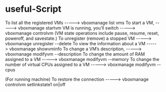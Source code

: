 # useful-Script

To list all the registered VMs                             -----> vboxmanage list vms
To start a VM,                                             -----> vboxmanage startvm <name or UUID>
VM is running, you’ll switch                               -----> vboxmanage controlvm <subcommand>    (VM state operations include pause, resume, reset, poweroff, and savestate.)
To unregister (remove) a stopped VM                        -----> vboxmanage unregister <name or UUID>  --delete
To view the information about a VM                         -----> vboxmanage showvminfo <name or UUID>
To change a VM’s description,                              -----> vboxmanage modifyvm <name or UUID> --description <new description>
To change the amount of RAM assigned to a VM               -----> vboxmanage modifyvm <name or UUID> --memory <RAM in MB>
To change the number of virtual CPUs assigned to a VM      -----> vboxmanage modifyvm <name or UUID> --cpus <number>

(For running machine) 
To restore the connection                                  -----> vboxmanage controlvm <name or UUID> setlinkstate1 on|off
